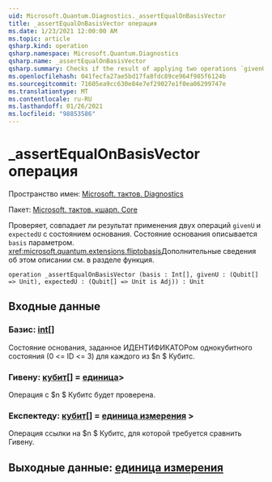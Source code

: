 ```yaml
---
uid: Microsoft.Quantum.Diagnostics._assertEqualOnBasisVector
title: _assertEqualOnBasisVector операция
ms.date: 1/23/2021 12:00:00 AM
ms.topic: article
qsharp.kind: operation
qsharp.namespace: Microsoft.Quantum.Diagnostics
qsharp.name: _assertEqualOnBasisVector
qsharp.summary: Checks if the result of applying two operations `givenU` and `expectedU` to a basis state is the same. The basis state is described by `basis` parameter. See <xref:microsoft.quantum.extensions.fliptobasis> function for more details on this description.
ms.openlocfilehash: 041fecfa27ae5bd17fa8fdc89ce964f985f6124b
ms.sourcegitcommit: 71605ea9cc630e84e7ef29027e1f0ea06299747e
ms.translationtype: MT
ms.contentlocale: ru-RU
ms.lasthandoff: 01/26/2021
ms.locfileid: "98853586"
---
```

# <a name="_assertequalonbasisvector-operation"></a>_assertEqualOnBasisVector операция

Пространство имен: [Microsoft. тактов. Diagnostics](xref:Microsoft.Quantum.Diagnostics)

Пакет: [Microsoft. тактов. кшарп. Core](https://nuget.org/packages/Microsoft.Quantum.QSharp.Core)


Проверяет, совпадает ли результат применения двух операций `givenU` и `expectedU` с состоянием основания. Состояние основания описывается `basis` параметром.
<xref:microsoft.quantum.extensions.fliptobasis>Дополнительные сведения об этом описании см. в разделе функция.

```qsharp
operation _assertEqualOnBasisVector (basis : Int[], givenU : (Qubit[] => Unit), expectedU : (Qubit[] => Unit is Adj)) : Unit
```


## <a name="input"></a>Входные данные

### <a name="basis--int"></a>Базис: [int](xref:microsoft.quantum.lang-ref.int)[]

Состояние основания, заданное ИДЕНТИФИКАТОРом однокубитного состояния (0 <= ID <= 3) для каждого из $n $ Кубитс.


### <a name="givenu--qubit--unit"></a>Гивену: [кубит](xref:microsoft.quantum.lang-ref.qubit)[] = [единица](xref:microsoft.quantum.lang-ref.unit)> 

Операция с $n $ Кубитс будет проверена.


### <a name="expectedu--qubit--unit--is-adj"></a>Експектеду: [кубит](xref:microsoft.quantum.lang-ref.qubit)[] = [единица измерения](xref:microsoft.quantum.lang-ref.unit) >

Операция ссылки на $n $ Кубитс, для которой требуется сравнить Гивену.



## <a name="output--unit"></a>Выходные данные: [единица измерения](xref:microsoft.quantum.lang-ref.unit)

